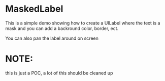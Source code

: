 # MaskedLabel

This is a simple demo showing how to create a UILabel where the text is a mask and you can add a backround color, border, ect. 

You can also pan the label around on screen

# NOTE:
this is just a POC, a lot of this should be cleaned up
